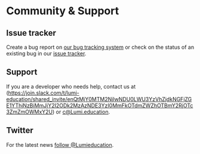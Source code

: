 # Community & Support

## Issue tracker

Create a bug report on [our bug tracking
system](https://github.com/Lumieducation/Lumi/issues/new) or check on the
status of an existing bug in our [issue
tracker](https://github.com/Lumieducation/Lumi/issues).

## Support

If you are a developer who needs help, contact us at (https://join.slack.com/t/lumi-education/shared_invite/enQtMjY0MTM2NjIwNDU0LWU3YzVhZjdkNGFjZGE1YThjNzBiMmJjY2I2ODk2MzAzNDE3YzI0MmFkOTdmZWZhOTBmY2RjOTc3ZmZmOWMxY2U) or [c@Lumi.education](mailto:c@Lumi.education).

## Twitter

For the latest news [follow
@Lumieducation](https://twitter.com/Lumieducation).
